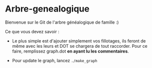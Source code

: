 # Arbre-genealogique

Bienvenue sur le Git de l'arbre généalogique de famille :)

Ce que vous devez savoir :

- Le plus simple est d'ajouter simplement vos fillotages, ils feront de même avec les leurs et DOT se chargera de tout raccorder. Pour ce faire, remplissez graph.dot **en ayant lu les commentaires**.

 - Pour update le graph, lancez ```./make_graph```
